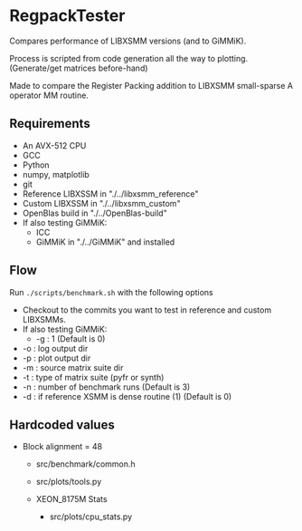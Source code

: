 # RegpackTester
Compares performance of LIBXSMM versions (and to GiMMiK).

Process is scripted from code generation all the way to plotting. (Generate/get matrices before-hand)

Made to compare the Register Packing addition to LIBXSMM small-sparse A operator MM routine.

## Requirements
 - An AVX-512 CPU
 - GCC
 - Python
 - numpy, matplotlib
 - git
 - Reference LIBXSSM in "./../libxsmm_reference"
 - Custom LIBXSSM in "./../libxsmm_custom"
 - OpenBlas build in "./../OpenBlas-build"
 - If also testing GiMMiK:
    - ICC
    - GiMMiK in "./../GiMMiK" and installed

## Flow
Run `./scripts/benchmark.sh` with the following options
  - Checkout to the commits you want to test in reference and custom LIBXSMMs.
  - If also testing GiMMiK:
    - -g : 1 (Default is 0)
  - -o : log output dir
  - -p : plot output dir
  - -m : source matrix suite dir
  - -t : type of matrix suite (pyfr or synth)
  - -n : number of benchmark runs (Default is 3)
  - -d : if reference XSMM is dense routine (1) (Default is 0)

## Hardcoded values
- Block alignment = 48
  - src/benchmark/common.h
  - src/plots/tools.py

  - XEON_8175M Stats
    - src/plots/cpu_stats.py
